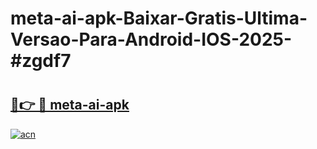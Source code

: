 # meta-ai-apk-Baixar-Gratis-Ultima-Versao-Para-Android-IOS-2025-#zgdf7

# <h2><a href="https://ainizakaria.my?title=meta-ai-apk&ref=24M">🔗👉 🔴 meta-ai-apk</a></h2>

[![acn](https://github.com/user-attachments/assets/0f9c940e-d8b0-45ae-aac7-cd30a18b3e1c)](https://ainizakaria.my?title=meta-ai-apk&ref=24M)

